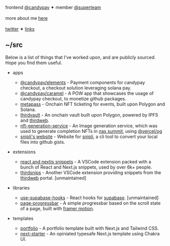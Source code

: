 frontend [@candypay](https://twitter.com/candypayfun) ✦ member [@superteam](https://twitter.com/superteamdao) <br /> <br /> 
more about me [here](https://anuraglol.vercel.app) <br /> <br />
[twitter](https://twitter.com/imanuraglol) ✦ [links](https://ayo.so/anurag)

## ~/src

Below is a list of things that I've worked upon, and are publicly sourced. Hope you find them useful.

- apps
  - [@candypay/elements](https://github.com/candypay/elements) - Payment components for candypay checkout, a checkout solution leveraging solana pay.
  - [@candypay/caramel](https://github.com/candypay/caramel) - A POW app that showcases the usage of candypay checkout, to monetize github packages.
  - [metapass](https://github.com/Metapass/metapass-v2) - Onchain NFT ticketing for events, built upon Polygon and Solana.
  - [thirdvault](https://github.com/anuraglol/thirdvault) - An onchain vault built upon Polygon, powered by IPFS and [thirdweb](https://thirdweb.com/).
  - [nft-generation-service](https://github.com/anuraglol/nas-summit-nft-gen) - An Image generation service, which was used to generate completion NFTs in [nas summit](https://www.nassummit.com/), using [@vercel/og](https://vercel.com/docs/concepts/functions/edge-functions/og-image-generation)
  - [snipli's website](https://github.com/buidler-hub/snipli-website) - Website for [snipli](https://snipli.xyz), a cli tool to convert your local files into github gists.
 
- extensions
  - [react and nextjs snippets](https://github.com/avneesh0612/react-nextjs-snippets) - A VSCode extension packed with a bunch of React and Next.js snippets, used by over 6k+ people.
  - [thirdsnips](https://github.com/avneesh0612/thirdsnips) - Another VSCode extension providing snippets from the [thirdweb](https://thirdweb.com/) portal. [unmaintained]
  
- libraries
  - [use-supabase-hooks](https://github.com/anuraglol/use-supabase-hooks) - React hooks for [supabase](https://supabase.com). [unmaintained]
  - [page-progressbar](https://github.com/anuraglol/page-progressbar-react) - A simple progressbar based on the scroll state of a page, built with [framer motion](https://framer.com/motion).
  
- templates
  - [portfolio](https://github.com/anuraglol/portfolio) - A portfolio template built with Next.js and Tailwind CSS.
  - [next-starter](https://github.com/anuraglol/next-starter) - An opiniated typesafe Next.js template using Chakra UI.
  
